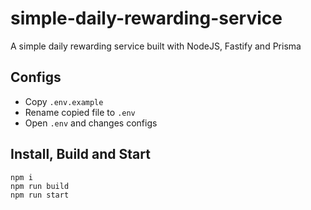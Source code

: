 # simple-daily-rewarding-service
A simple daily rewarding service built with NodeJS, Fastify and Prisma

## Configs
- Copy `.env.example`
- Rename copied file to `.env`
- Open `.env` and changes configs

## Install, Build and Start
```
npm i
npm run build
npm run start
```